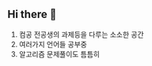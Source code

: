 ### 
<div>
<h2>Hi there 👋</h2>
  <ol>
    <li>컴공 전공생의 과제등을 다루는 소소한 공간</li>
    <li>여러가지 언어들 공부중</li>
    <li>알고리즘 문제풀이도 틈틈히</li>
  </ol>
</div>


<!--
**Standardchoi/Standardchoi** is a ✨ _special_ ✨ repository because its `README.md` (this file) appears on your GitHub profile.

Here are some ideas to get you started:

- 🔭 I’m currently working on ...
- 🌱 I’m currently learning ...
- 👯 I’m looking to collaborate on ...
- 🤔 I’m looking for help with ...
- 💬 Ask me about ...
- 📫 How to reach me: ...
- 😄 Pronouns: ...
- ⚡ Fun fact: ...
-->
